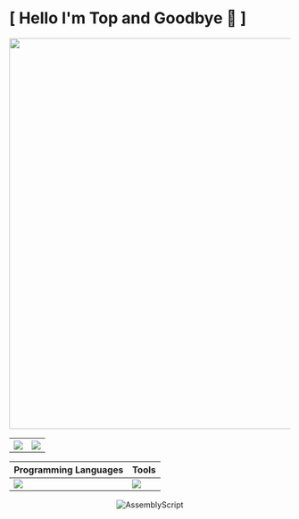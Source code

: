  # [ Hello I'm Top and Goodbye 👋 ]
  <!-- ![](https://media.licdn.com/dms/image/v2/D4D12AQEM9F_-u1OT5Q/article-cover_image-shrink_600_2000/article-cover_image-shrink_600_2000/0/1658763190886?e=2147483647&v=beta&t=aEp72fzTRZC_0EilFbT0wVV2jw6O-Bqt759qLG4pLrw) -->

  <div align="center">
    <img width=700px src="https://streak-stats.demolab.com?user=Top-Slayer&theme=tokyonight-duo&hide_border=true&date_format=j%20M%5B%20Y%5D&mode=weekly&exclude_days=Sun%2CMon%2CTue%2CWed%2CThu%2CFri%2CSat"/>
    <br>
    <table align="center">
      <tr>
        <th>
          <img src="https://github-readme-stats.vercel.app/api/top-langs/?username=Top-Slayer&langs_count=20&layout=compact&theme=tokyonight&hide_border=true&bg_color=00000000"/>
        </th>
        <th>
          <img src="https://github-readme-stats.vercel.app/api/wakatime?username=TopSlayer&theme=radical&hide_border=true&bg_color=00000000&layout=compact"/>
        </th>
      </tr>
    </table>
  </div>
  
  <div align="center">
    
  |                             Programming Languages                           |                                     Tools                                   |
  | --------------------------------------------------------------------------- | --------------------------------------------------------------------------- |
  | <img src="https://skillicons.dev/icons?i=c,cs,python,bash,go" /> | <img src="https://skillicons.dev/icons?i=unity,blender,neovim,vscode,arch" /> |    
 
  ![AssemblyScript](https://img.shields.io/badge/assembly%20script-%23000000.svg?style=for-the-badge&logo=assemblyscript&logoColor=white)

  </div>
